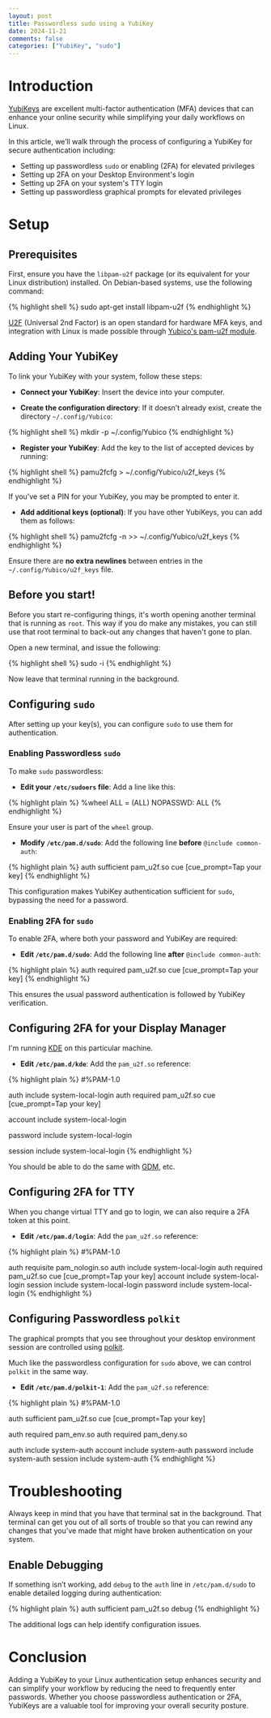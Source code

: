 ```yaml
---
layout: post
title: Passwordless sudo using a YubiKey
date: 2024-11-21
comments: false
categories: ["YubiKey", "sudo"]
---
```


# Introduction

[YubiKeys](https://www.yubico.com/) are excellent multi-factor authentication (MFA) devices that can enhance your online security while simplifying your daily workflows on Linux. 

In this article, we’ll walk through the process of configuring a YubiKey for secure authentication including: 

* Setting up passwordless `sudo` or enabling (2FA) for elevated privileges
* Setting up 2FA on your Desktop Environment's login
* Setting up 2FA on your system's TTY login
* Setting up passwordless graphical prompts for elevated privileges

# Setup

## Prerequisites

First, ensure you have the `libpam-u2f` package (or its equivalent for your Linux distribution) installed. On Debian-based systems, use the following command:

{% highlight shell %}
sudo apt-get install libpam-u2f
{% endhighlight %}

[U2F](https://wiki.debian.org/Security/U2F) (Universal 2nd Factor) is an open standard for hardware MFA keys, and integration with Linux is made possible through [Yubico's pam-u2f module](https://github.com/Yubico/pam-u2f).

## Adding Your YubiKey

To link your YubiKey with your system, follow these steps:

* **Connect your YubiKey**: Insert the device into your computer.

* **Create the configuration directory**: If it doesn’t already exist, create the directory `~/.config/Yubico`:

{% highlight shell %}
mkdir -p ~/.config/Yubico
{% endhighlight %}

* **Register your YubiKey**: Add the key to the list of accepted devices by running:

{% highlight shell %}
pamu2fcfg > ~/.config/Yubico/u2f_keys
{% endhighlight %}

If you’ve set a PIN for your YubiKey, you may be prompted to enter it.

* **Add additional keys (optional)**: If you have other YubiKeys, you can add them as follows:

{% highlight shell %}
pamu2fcfg -n >> ~/.config/Yubico/u2f_keys
{% endhighlight %}

Ensure there are **no extra newlines** between entries in the `~/.config/Yubico/u2f_keys` file.

## Before you start!

Before you start re-configuring things, it's worth opening another terminal that is running as `root`. This way if you 
do make any mistakes, you can still use that root terminal to back-out any changes that haven't gone to plan.

Open a new terminal, and issue the following:

{% highlight shell %}
sudo -i
{% endhighlight %}

Now leave that terminal running in the background.

## Configuring `sudo`

After setting up your key(s), you can configure `sudo` to use them for authentication.

### Enabling Passwordless `sudo`

To make `sudo` passwordless:

* **Edit your `/etc/sudoers` file**: Add a line like this:

{% highlight plain %}
%wheel      ALL = (ALL) NOPASSWD: ALL
{% endhighlight %}

Ensure your user is part of the `wheel` group.

* **Modify `/etc/pam.d/sudo`**: Add the following line **before** `@include common-auth`:

{% highlight plain %}
auth        sufficient      pam_u2f.so cue [cue_prompt=Tap your key]
{% endhighlight %}

This configuration makes YubiKey authentication sufficient for `sudo`, bypassing the need for a password.

### Enabling 2FA for `sudo`

To enable 2FA, where both your password and YubiKey are required:

* **Edit `/etc/pam.d/sudo`**: Add the following line **after** `@include common-auth`:

{% highlight plain %}
auth        required        pam_u2f.so cue [cue_prompt=Tap your key]
{% endhighlight %}

This ensures the usual password authentication is followed by YubiKey verification.

## Configuring 2FA for your Display Manager

I'm running [KDE](https://kde.org/) on this particular machine.

* **Edit `/etc/pam.d/kde`**: Add the `pam_u2f.so` reference:

{% highlight plain %}
#%PAM-1.0

auth       include                     system-local-login
auth       required                    pam_u2f.so cue [cue_prompt=Tap your key]

account    include                     system-local-login

password   include                     system-local-login

session    include                     system-local-login
{% endhighlight %}

You should be able to do the same with [GDM](https://en.wikipedia.org/wiki/GNOME_Display_Manager), etc.

## Configuring 2FA for TTY

When you change virtual TTY and go to login, we can also require a 2FA token at this point.

* **Edit `/etc/pam.d/login`**: Add the `pam_u2f.so` reference:

{% highlight plain %}
#%PAM-1.0

auth       requisite    pam_nologin.so
auth       include      system-local-login
auth       required     pam_u2f.so cue [cue_prompt=Tap your key]
account    include      system-local-login
session    include      system-local-login
password   include      system-local-login
{% endhighlight %}

## Configuring Passwordless `polkit`

The graphical prompts that you see throughout your desktop environment session are controlled using [polkit](https://wiki.archlinux.org/title/Polkit).

Much like the passwordless configuration for `sudo` above, we can control `polkit` in the same way.

* **Edit `/etc/pam.d/polkit-1`**: Add the `pam_u2f.so` reference:

{% highlight plain %}
#%PAM-1.0

auth            sufficient      pam_u2f.so cue [cue_prompt=Tap your key]

auth            required        pam_env.so
auth            required        pam_deny.so

auth            include         system-auth
account         include         system-auth
password        include         system-auth
session         include         system-auth
{% endhighlight %}

# Troubleshooting

Always keep in mind that you have that terminal sat in the background. That terminal can get you out of all sorts of trouble
so that you can rewind any changes that you've made that might have broken authentication on your system.

## Enable Debugging

If something isn’t working, add `debug` to the `auth` line in `/etc/pam.d/sudo` to enable detailed logging during authentication:

{% highlight plain %}
auth        sufficient      pam_u2f.so debug
{% endhighlight %}

The additional logs can help identify configuration issues.

# Conclusion

Adding a YubiKey to your Linux authentication setup enhances security and can simplify your workflow by reducing the need to frequently enter passwords. Whether you choose passwordless authentication or 2FA, YubiKeys are a valuable tool for improving your overall security posture.

